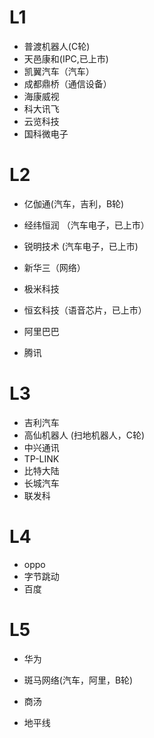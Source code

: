 # L1

- 普渡机器人(C轮)
- 天邑康和(IPC,已上市)
- 凯翼汽车（汽车）
- 成都鼎桥（通信设备）
- 海康威视
- 科大讯飞
- 云览科技
- 国科微电子

# L2

- 亿伽通(汽车，吉利，B轮)

- 经纬恒润 （汽车电子，已上市）

- 锐明技术 (汽车电子，已上市)

- 新华三（网络）

- 极米科技

- 恒玄科技（语音芯片，已上市）

- 阿里巴巴

- 腾讯

  
  
  

# L3
- 吉利汽车
- 高仙机器人 (扫地机器人，C轮)
- 中兴通讯
- TP-LINK
- 比特大陆
- 长城汽车
- 联发科


# L4

- oppo
- 字节跳动
- 百度

# L5

- 华为

- 斑马网络(汽车，阿里，B轮)

- 商汤

- 地平线

  